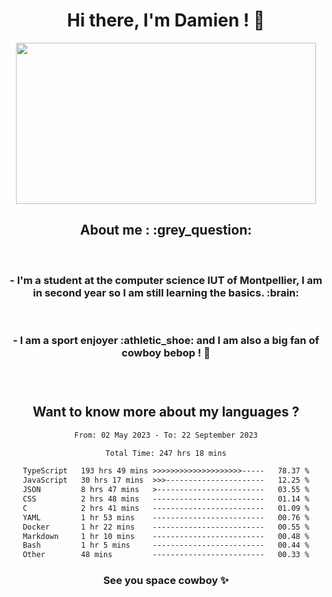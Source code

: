 <div align="center">
<h1>Hi there, I'm Damien ! 👋 </h1>
<img src="https://media.giphy.com/media/11KzOet1ElBDz2/giphy.gif" width="480" height="258" /> 
 <h2>About me : :grey_question: </h2>
 <br>
<h3>- I'm a student at the computer science IUT of Montpellier, I am in second year so I am still learning the basics. :brain: </h3>
 <br>
<h3>- I am a sport enjoyer :athletic_shoe: and I am also a big fan of cowboy bebop ! 🤠 <h3>
 <br>
 
  <h2>Want to know more about my languages ?</h2>

 <!--START_SECTION:waka-->

```txt
From: 02 May 2023 - To: 22 September 2023

Total Time: 247 hrs 18 mins

TypeScript   193 hrs 49 mins >>>>>>>>>>>>>>>>>>>>-----   78.37 %
JavaScript   30 hrs 17 mins  >>>----------------------   12.25 %
JSON         8 hrs 47 mins   >------------------------   03.55 %
CSS          2 hrs 48 mins   -------------------------   01.14 %
C            2 hrs 41 mins   -------------------------   01.09 %
YAML         1 hr 53 mins    -------------------------   00.76 %
Docker       1 hr 22 mins    -------------------------   00.55 %
Markdown     1 hr 10 mins    -------------------------   00.48 %
Bash         1 hr 5 mins     -------------------------   00.44 %
Other        48 mins         -------------------------   00.33 %
```

<!--END_SECTION:waka-->
 
 
 <!--
 <p align="center">
           <img src="https://wakatime.com/share/@b21fb822-1b1e-4a56-b3ac-d647f03795fd/3d8fc332-54a6-4d29-9469-965955d6e018.svg"/>
 </p>
 <p align="center">
  <img src="https://wakatime.com/share/@b21fb822-1b1e-4a56-b3ac-d647f03795fd/5d7b153c-4137-40c1-8270-25e516f9619c.svg"/>
 </p>
 -->
 
<h3> See you space cowboy ✨ </h3>

</div>


 
